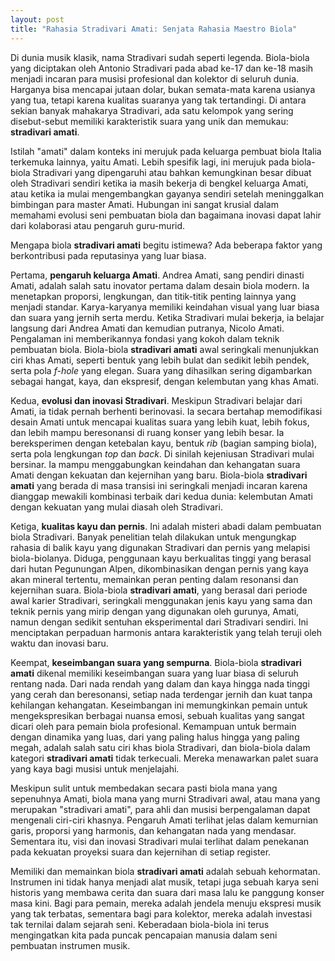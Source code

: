 ```yaml
---
layout: post
title: "Rahasia Stradivari Amati: Senjata Rahasia Maestro Biola"
---
```


Di dunia musik klasik, nama Stradivari sudah seperti legenda. Biola-biola yang diciptakan oleh Antonio Stradivari pada abad ke-17 dan ke-18 masih menjadi incaran para musisi profesional dan kolektor di seluruh dunia. Harganya bisa mencapai jutaan dolar, bukan semata-mata karena usianya yang tua, tetapi karena kualitas suaranya yang tak tertandingi. Di antara sekian banyak mahakarya Stradivari, ada satu kelompok yang sering disebut-sebut memiliki karakteristik suara yang unik dan memukau: **stradivari amati**.

Istilah "amati" dalam konteks ini merujuk pada keluarga pembuat biola Italia terkemuka lainnya, yaitu Amati. Lebih spesifik lagi, ini merujuk pada biola-biola Stradivari yang dipengaruhi atau bahkan kemungkinan besar dibuat oleh Stradivari sendiri ketika ia masih bekerja di bengkel keluarga Amati, atau ketika ia mulai mengembangkan gayanya sendiri setelah meninggalkan bimbingan para master Amati. Hubungan ini sangat krusial dalam memahami evolusi seni pembuatan biola dan bagaimana inovasi dapat lahir dari kolaborasi atau pengaruh guru-murid.

Mengapa biola **stradivari amati** begitu istimewa? Ada beberapa faktor yang berkontribusi pada reputasinya yang luar biasa.

Pertama, **pengaruh keluarga Amati**. Andrea Amati, sang pendiri dinasti Amati, adalah salah satu inovator pertama dalam desain biola modern. Ia menetapkan proporsi, lengkungan, dan titik-titik penting lainnya yang menjadi standar. Karya-karyanya memiliki keindahan visual yang luar biasa dan suara yang jernih serta merdu. Ketika Stradivari mulai bekerja, ia belajar langsung dari Andrea Amati dan kemudian putranya, Nicolo Amati. Pengalaman ini memberikannya fondasi yang kokoh dalam teknik pembuatan biola. Biola-biola **stradivari amati** awal seringkali menunjukkan ciri khas Amati, seperti bentuk yang lebih bulat dan sedikit lebih pendek, serta pola *f-hole* yang elegan. Suara yang dihasilkan sering digambarkan sebagai hangat, kaya, dan ekspresif, dengan kelembutan yang khas Amati.

Kedua, **evolusi dan inovasi Stradivari**. Meskipun Stradivari belajar dari Amati, ia tidak pernah berhenti berinovasi. Ia secara bertahap memodifikasi desain Amati untuk mencapai kualitas suara yang lebih kuat, lebih fokus, dan lebih mampu beresonansi di ruang konser yang lebih besar. Ia bereksperimen dengan ketebalan kayu, bentuk *rib* (bagian samping biola), serta pola lengkungan *top* dan *back*. Di sinilah kejeniusan Stradivari mulai bersinar. Ia mampu menggabungkan keindahan dan kehangatan suara Amati dengan kekuatan dan kejernihan yang baru. Biola-biola **stradivari amati** yang berada di masa transisi ini seringkali menjadi incaran karena dianggap mewakili kombinasi terbaik dari kedua dunia: kelembutan Amati dengan kekuatan yang mulai diasah oleh Stradivari.

Ketiga, **kualitas kayu dan pernis**. Ini adalah misteri abadi dalam pembuatan biola Stradivari. Banyak penelitian telah dilakukan untuk mengungkap rahasia di balik kayu yang digunakan Stradivari dan pernis yang melapisi biola-biolanya. Diduga, penggunaan kayu berkualitas tinggi yang berasal dari hutan Pegunungan Alpen, dikombinasikan dengan pernis yang kaya akan mineral tertentu, memainkan peran penting dalam resonansi dan kejernihan suara. Biola-biola **stradivari amati**, yang berasal dari periode awal karier Stradivari, seringkali menggunakan jenis kayu yang sama dan teknik pernis yang mirip dengan yang digunakan oleh gurunya, Amati, namun dengan sedikit sentuhan eksperimental dari Stradivari sendiri. Ini menciptakan perpaduan harmonis antara karakteristik yang telah teruji oleh waktu dan inovasi baru.

Keempat, **keseimbangan suara yang sempurna**. Biola-biola **stradivari amati** dikenal memiliki keseimbangan suara yang luar biasa di seluruh rentang nada. Dari nada rendah yang dalam dan kaya hingga nada tinggi yang cerah dan beresonansi, setiap nada terdengar jernih dan kuat tanpa kehilangan kehangatan. Keseimbangan ini memungkinkan pemain untuk mengekspresikan berbagai nuansa emosi, sebuah kualitas yang sangat dicari oleh para pemain biola profesional. Kemampuan untuk bermain dengan dinamika yang luas, dari yang paling halus hingga yang paling megah, adalah salah satu ciri khas biola Stradivari, dan biola-biola dalam kategori **stradivari amati** tidak terkecuali. Mereka menawarkan palet suara yang kaya bagi musisi untuk menjelajahi.

Meskipun sulit untuk membedakan secara pasti biola mana yang sepenuhnya Amati, biola mana yang murni Stradivari awal, atau mana yang merupakan "stradivari amati", para ahli dan musisi berpengalaman dapat mengenali ciri-ciri khasnya. Pengaruh Amati terlihat jelas dalam kemurnian garis, proporsi yang harmonis, dan kehangatan nada yang mendasar. Sementara itu, visi dan inovasi Stradivari mulai terlihat dalam penekanan pada kekuatan proyeksi suara dan kejernihan di setiap register.

Memiliki dan memainkan biola **stradivari amati** adalah sebuah kehormatan. Instrumen ini tidak hanya menjadi alat musik, tetapi juga sebuah karya seni historis yang membawa cerita dan suara dari masa lalu ke panggung konser masa kini. Bagi para pemain, mereka adalah jendela menuju ekspresi musik yang tak terbatas, sementara bagi para kolektor, mereka adalah investasi tak ternilai dalam sejarah seni. Keberadaan biola-biola ini terus mengingatkan kita pada puncak pencapaian manusia dalam seni pembuatan instrumen musik.
